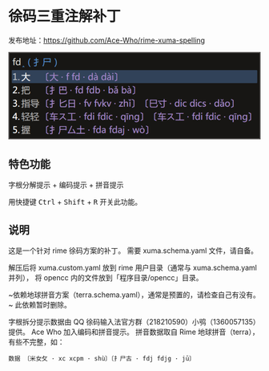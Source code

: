 # 徐码三重注解补丁

发布地址：https://github.com/Ace-Who/rime-xuma-spelling

![效果图](demo.png)

## 特色功能

字根分解提示 + 编码提示 + 拼音提示

用快捷键 <kbd>Ctrl</kbd> + <kbd>Shift</kbd> + <kbd>R</kbd> 开关此功能。

## 说明

这是一个针对 rime 徐码方案的补丁。
需要 xuma.schema.yaml 文件，请自备。

解压后将 xuma.custom.yaml 放到 rime 用户目录（通常与 xuma.schema.yaml 并列），
将 opencc 内的文件放到「程序目录/opencc」目录。

~依赖地球拼音方案（terra.schema.yaml），通常是预置的，请检查自己有没有。~
此依赖暂时删除。

字根拆分提示数据由 QQ 徐码输入法官方群（218210590）小鸮（1360057135）提供。
Ace Who 加入编码和拼音提示。
拼音数据取自 Rime 地球拼音（terra），有些不完整，如：

```
数据 〔米女攵 · xc xcpm · shù〕〔扌尸古 · fdj fdjg · jū〕
```
